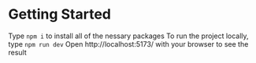 # Getting Started
Type `npm i` to install all of the nessary packages
To run the project locally, type `npm run dev`
Open http://localhost:5173/ with your browser to see the result
